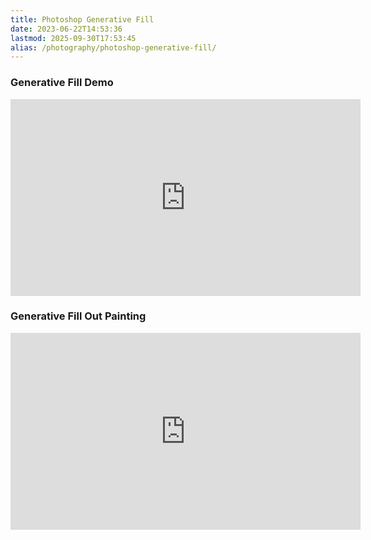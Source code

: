 ```yaml
---
title: Photoshop Generative Fill
date: 2023-06-22T14:53:36
lastmod: 2025-09-30T17:53:45
alias: /photography/photoshop-generative-fill/
---
```


<div class="video-grid">

<div class="video-card">

### Generative Fill Demo

<div class="iframe-16-9-container">
<iframe class="youTubeIframe" width="560" height="315" src="https://www.youtube.com/embed/yJ5e8qasoMs?rel=0" title="YouTube video player" frameborder="0" allow="accelerometer; autoplay; clipboard-write; encrypted-media; gyroscope; picture-in-picture; web-share" referrerpolicy="strict-origin-when-cross-origin" allowfullscreen></iframe>
</div>
</div>

<div class="video-card">

### Generative Fill Out Painting

<div class="iframe-16-9-container">
<iframe class="youTubeIframe" width="560" height="315" src="https://www.youtube.com/embed/xPy_YId1lx0?rel=0" title="YouTube video player" frameborder="0" allow="accelerometer; autoplay; clipboard-write; encrypted-media; gyroscope; picture-in-picture; web-share" referrerpolicy="strict-origin-when-cross-origin" allowfullscreen></iframe>
</div>
</div>

</div>
